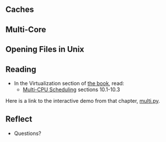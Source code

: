 <!-- Exploration 4.1: Caches, Multi-Core -->

## Caches

## Multi-Core

## Opening Files in Unix

## Reading

* In the Virtualization section of [the book](https://pages.cs.wisc.edu/~remzi/OSTEP/), read:
  * [Multi-CPU Scheduling](https://pages.cs.wisc.edu/~remzi/OSTEP/cpu-sched-multi.pdf) sections 10.1-10.3
  
Here is a link to the interactive demo from that chapter,
[multi.py](https://github.com/remzi-arpacidusseau/ostep-homework/tree/master/cpu-sched-multi).

## Reflect

* Questions?
